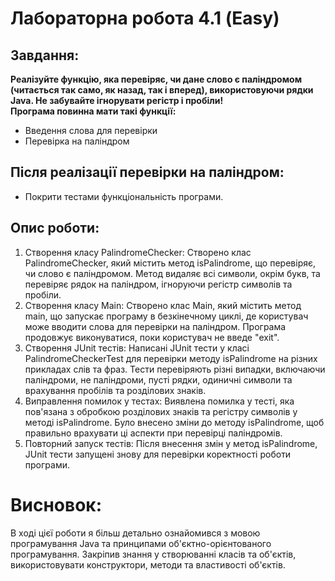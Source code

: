 # Лабораторна робота 4.1 (Easy)

## Завдання:

**Реалізуйте функцію, яка перевіряє, чи дане слово є паліндромом (читається так само, як назад, так і вперед), використовуючи рядки Java. Не забувайте ігнорувати регістр і пробіли!**<br>
**Програма повинна мати такі функції:**

- Введення слова для перевірки
- Перевірка на паліндром

## Після реалізації перевірки на паліндром:

- Покрити тестами функціональність програми.

## Опис роботи:

1. Створення класу PalindromeChecker: Створено клас PalindromeChecker, який містить метод isPalindrome, що перевіряє,
   чи слово є паліндромом. Метод видаляє всі символи, окрім букв, та перевіряє рядок на паліндром, ігноруючи регістр символів та пробіли.
2. Створення класу Main: Створено клас Main, який містить метод main, що запускає програму в безкінечному циклі, де користувач може вводити слова 
   для перевірки на паліндром. Програма продовжує виконуватися, поки користувач не введе "exit".
3. Створення JUnit тестів: Написані JUnit тести у класі PalindromeCheckerTest для перевірки методу isPalindrome 
   на різних прикладах слів та фраз. Тести перевіряють різні випадки, включаючи паліндроми, не паліндроми, пусті рядки, одиничні символи та врахування пробілів та розділових знаків.
4. Виправлення помилок у тестах: Виявлена помилка у тесті, яка пов'язана з обробкою розділових знаків та регістру символів у методі isPalindrome. 
   Було внесено зміни до методу isPalindrome, щоб правильно врахувати ці аспекти при перевірці паліндромів.
5. Повторний запуск тестів: Після внесення змін у метод isPalindrome, JUnit тести запущені знову для перевірки коректності роботи програми.

# Висновок:

В ході цієї роботи я більш детально ознайомився з мовою програмування Java та принципами об'єктно-орієнтованого програмування.
Закріпив знання у створюванні класів та об'єктів, використовувати конструктори, методи та властивості об'єктів.

